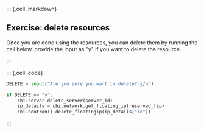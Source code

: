 
::: {.cell .markdown}
## Exercise: delete resources
Once you are done using the resources, you can delete them by running the cell below. provide the input as "y" if you want to delete the resource.

:::

::: {.cell .code}
```python
DELETE = input("Are you sure you want to delete? y/n")

if DELETE == "y":
    chi.server.delete_server(server_id)
    ip_details = chi.network.get_floating_ip(reserved_fip)
    chi.neutron().delete_floatingip(ip_details["id"])
```
:::

